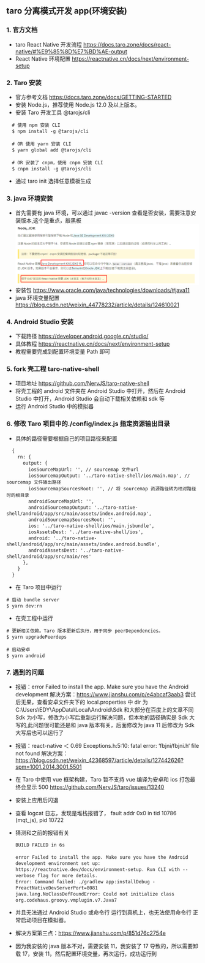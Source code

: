 ## taro 分离模式开发 app(环境安装)

### 1. 官方文档

- taro React Native 开发流程 https://docs.taro.zone/docs/react-native/#%E9%85%8D%E7%BD%AE-output
- React Native 环境配置 https://reactnative.cn/docs/next/environment-setup

### 2. Taro 安装

- 官方参考文档 https://docs.taro.zone/docs/GETTING-STARTED
- 安装 Node.js，推荐使用 Node.js 12.0 及以上版本。
- 安装 Taro 开发工具 @tarojs/cli

```
  # 使用 npm 安装 CLI
  $ npm install -g @tarojs/cli

  # OR 使用 yarn 安装 CLI
  $ yarn global add @tarojs/cli

  # OR 安装了 cnpm，使用 cnpm 安装 CLI
  $ cnpm install -g @tarojs/cli
```

- 通过 taro init 选择任意模板生成

### 3. java 环境安装

- 首先需要有 java 环境，可以通过 javac -version 查看是否安装，需要注意安装版本,这个是重点，敲黑板
  ![java版本](./java版本.png)
- 安装包 https://www.oracle.com/java/technologies/downloads/#java11
- java 环境变量配置 https://blog.csdn.net/weixin_44778232/article/details/124610021

### 4. Android Studio 安装

- 下载路径 https://developer.android.google.cn/studio/
- 具体教程 https://reactnative.cn/docs/next/environment-setup
- 教程需要完成到配置环境变量 Path 即可

### 5. fork 壳工程 taro-native-shell

- 项目地址 https://github.com/NervJS/taro-native-shell
- 将壳工程的 android 文件夹在 Android Studio 中打开，然后在 Android Studio 中打开，Android Studio 会自动下载相关依赖和 sdk 等
- 运行 Android Studio 中的模拟器

### 6. 修改 Taro 项目中的./config/index.js 指定资源输出目录

- 具体的路径需要根据自己的项目路径来配置

```
  {
    rn: {
      output: {
        iosSourceMapUrl: '', // sourcemap 文件url
        iosSourcemapOutput: '../taro-native-shell/ios/main.map', // sourcemap 文件输出路径
        iosSourcemapSourcesRoot: '', // 将 sourcemap 资源路径转为相对路径时的根目录
        androidSourceMapUrl: '',
        androidSourcemapOutput: '../taro-native-shell/android/app/src/main/assets/index.android.map',
        androidSourcemapSourcesRoot: '',
        ios: '../taro-native-shell/ios/main.jsbundle',
        iosAssetsDest: '../taro-native-shell/ios',
        android: '../taro-native-shell/android/app/src/main/assets/index.android.bundle',
        androidAssetsDest: '../taro-native-shell/android/app/src/main/res'
      },
    }
  }
```

- 在 Taro 项目中运行

```
# 启动 bundle server
$ yarn dev:rn
```

- 在壳工程中运行

```
# 更新相关依赖。Taro 版本更新后执行，用于同步 peerDependencies。
$ yarn upgradePeerdeps

# 启动安卓
$ yarn android
```

### 7. 遇到的问题

- 报错：error Failed to install the app. Make sure you have the Android development
  解决方案：https://www.jianshu.com/p/e4abcaf3aab3
  尝试后无果，查看安卓文件夹下的 local.properties 中 dir 为 C\:\\Users\\EDY\\AppData\\Local\\Android\\Sdk
  和大部分在百度上的文章不同 Sdk 为小写，修改为小写后重新运行解决问题，但本地的路径确实是 Sdk 大写的,此问题很可能还是和 java 版本有关，后面修改为 java 11 后修改为 Sdk 大写后也可以运行了

- 报错：react-native ＜ 0.69 Exceptions.h:5:10: fatal error: ‘fbjni/fbjni.h‘ file not found
  解决方案：https://blog.csdn.net/weixin_42368597/article/details/127442626?spm=1001.2014.3001.5501

- 在 Taro 中使用 vue 框架构建，Taro 暂不支持 vue 编译为安卓和 ios 打包最终会显示 500 https://github.com/NervJS/taro/issues/13240

- 安装上应用后闪退
- 查看 logcat 日志，发现是堆栈报错了， fault addr 0x0 in tid 10786 (mqt_js), pid 10722
- 猜测和之前的报错有关

  ```
  BUILD FAILED in 6s

  error Failed to install the app. Make sure you have the Android development environment set up: https://reactnative.dev/docs/environment-setup. Run CLI with --verbose flag for more details.
  Error: Command failed: ./gradlew app:installDebug -PreactNativeDevServerPort=8081
  java.lang.NoClassDefFoundError: Could not initialize class org.codehaus.groovy.vmplugin.v7.Java7
  ```

- 并且无法通过 Android Studio 或命令行 运行到真机上，也无法使用命令行 正常启动项目在模拟器。
- 解决方案第三点：https://www.jianshu.com/p/851d76c2754e
- 因为我安装的 java 版本不对，需要安装 11，我安装了 17 导致的，所以需要卸载 17，安装 11，然后配置环境变量，再次运行，成功运行到

